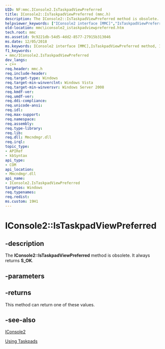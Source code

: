 ```yaml
---
UID: NF:mmc.IConsole2.IsTaskpadViewPreferred
title: IConsole2::IsTaskpadViewPreferred (mmc.h)
description: The IConsole2::IsTaskpadViewPreferred method is obsolete. It always returns S_OK.helpviewer_keywords: ["IConsole2 interface [MMC]","IsTaskpadViewPreferred method","IConsole2.IsTaskpadViewPreferred","IConsole2::IsTaskpadViewPreferred","IsTaskpadViewPreferred","IsTaskpadViewPreferred method [MMC]","IsTaskpadViewPreferred method [MMC]","IConsole2 interface","_slate_iconsole2_istaskpadviewpreferred","mmc.iconsole2_istaskpadviewpreferred","mmc/IConsole2::IsTaskpadViewPreferred"]
old-location: mmc\iconsole2_istaskpadviewpreferred.htm
tech.root: mmc
ms.assetid: 9c9221db-54d5-4dd2-8577-27915b313046
ms.date: 12/05/2018
ms.keywords: IConsole2 interface [MMC],IsTaskpadViewPreferred method, IConsole2.IsTaskpadViewPreferred, IConsole2::IsTaskpadViewPreferred, IsTaskpadViewPreferred, IsTaskpadViewPreferred method [MMC], IsTaskpadViewPreferred method [MMC],IConsole2 interface, _slate_iconsole2_istaskpadviewpreferred, mmc.iconsole2_istaskpadviewpreferred, mmc/IConsole2::IsTaskpadViewPreferred
f1_keywords:
- mmc/IConsole2.IsTaskpadViewPreferred
dev_langs:
- c++
req.header: mmc.h
req.include-header: 
req.target-type: Windows
req.target-min-winverclnt: Windows Vista
req.target-min-winversvr: Windows Server 2008
req.kmdf-ver: 
req.umdf-ver: 
req.ddi-compliance: 
req.unicode-ansi: 
req.idl: 
req.max-support: 
req.namespace: 
req.assembly: 
req.type-library: 
req.lib: 
req.dll: Mmcndmgr.dll
req.irql: 
topic_type:
- APIRef
- kbSyntax
api_type:
- COM
api_location:
- Mmcndmgr.dll
api_name:
- IConsole2.IsTaskpadViewPreferred
targetos: Windows
req.typenames: 
req.redist: 
ms.custom: 19H1
---
```


# IConsole2::IsTaskpadViewPreferred


## -description


The <b>IConsole2::IsTaskpadViewPreferred</b> method is obsolete. It always returns <b>S_OK</b>.


## -parameters






## -returns



This method can return one of these values.




## -see-also




<a href="https://docs.microsoft.com/windows/desktop/api/mmc/nn-mmc-iconsole2">IConsole2</a>



<a href="https://docs.microsoft.com/previous-versions/windows/desktop/mmc/using-taskpads">Using Taskpads</a>
 

 

